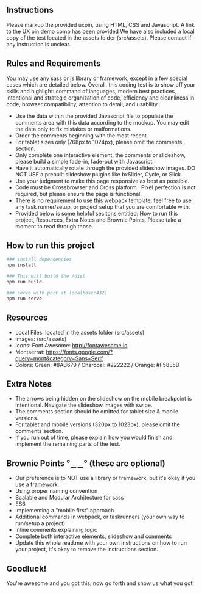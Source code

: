 
## Instructions

Please markup the provided uxpin, using HTML, CSS and Javascript. A link to the UX pin demo comp has been provided  We have also included a local copy of the test located in the assets folder (src/assets).
Please contact  if any instruction is unclear. 

## Rules and Requirements

You may use any sass or js library or framework, except in a few special cases which are detailed below. Overall, this coding test is to show off your skills and highlight: command of languages, modern best practices, intentional and strategic organization of code, efficiency and cleanliness in code, browser compatibility, attention to detail, and usability.

-  Use the data within the provided Javascript file to populate the comments area with this data according to the mockup. You may edit the data only to fix mistakes or malformations.
-  Order the comments beginning with the most recent.
-  For tablet sizes only (768px to 1024px), please omit the comments section.
-  Only complete one interactive element, the comments or slideshow, please build a simple fade-in, fade-out  with Javascript. 
-  Have it automatically rotate through the provided slideshow images. DO NOT USE a prebuilt slideshow plugins like bxSlider, Cycle, or Slick.
-  Use your judgment to make this page responsive as best as possible. 
-  Code must be Crossbrowser and Cross platform . Pixel perfection is not required, but please ensure the page is functional.
-  There is no requirement to use this webpack template, feel free to use any task runner/setup, or project setup that you are comfortable with.
-  Provided below is some helpful secitons entitled: How to run this project, Resources, Extra Notes and Brownie Points. Please take a moment to read through those.

## How to run this project

``` bash
### install dependencies
npm install

### This will build the /dist 
npm run build

### serve with port at localhost:4321
npm run serve

```

## Resources
- Local Files: located in the assets folder (src/assets)
- Images: (src/assets)
- Icons: Font Awesome: http://fontawesome.io
- Montserrat: https://fonts.google.com/?query=mont&category=Sans+Serif
- Colors: Green: #8AB679 / Charcoal: #222222 / Orange: #F58E5B 

## Extra Notes
- The arrows being hidden on the slideshow on the mobile breakpoint is intentional. Navigate the slideshow images with swipe.
- The comments section should be omitted for tablet size & mobile versions.
- For tablet and mobile versions (320px to 1023px), please omit the comments section.
-  If you run out of time, please explain how you would finish and implement the remaining parts of the test.


## Brownie Points °‿‿° (these are optional)
-  Our preference is to NOT use a library or framework, but it's okay if you use a framework.
- Using proper naming convention
- Scalable and Modular Architecture for sass
- ES6 
- Implementing a "mobile first" approach
- Additional commands in webpack, or taskrunners (your own way to run/setup a project)
- Inline comments explaining logic
- Complete both interactive elements, slideshow and comments
- Update this whole read.me with your own instructions on how to run your project, it's okay to remove the instructions section.

## Goodluck!
You're awesome and you got this, now go forth and show us what you got!
